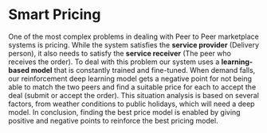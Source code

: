 # Smart Pricing
One of the most complex problems in dealing with Peer to Peer marketplace systems is pricing. While the system satisfies the **service provider** (Delivery person), it also needs to satisfy the **service receiver** (The peer who receives the order). To deal with this problem our system uses a **learning-based model** that is constantly trained and fine-tuned. When demand falls, our reinforcement deep learning model gets a negative point for not being able to match the two peers and find a suitable price for each to accept the deal (submit or accept the order). This situation analysis is based on several factors, from weather conditions to public holidays, which will need a deep model.
In conclusion, finding the best price model is enabled by giving positive and negative points to reinforce the best pricing model.
